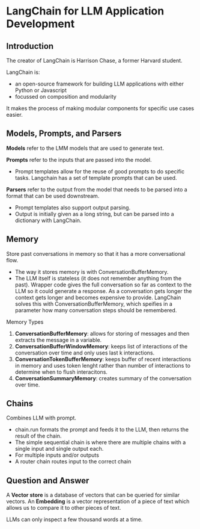 # LangChain for LLM Application Development

## Introduction

The creator of LangChain is Harrison Chase, a former Harvard student.

LangChain is:

- an open-source framework for building LLM applications with either Python or Javascript
- focussed on composition and modularity

It makes the process of making modular components for specific use cases easier.

## Models, Prompts, and Parsers

**Models** refer to the LMM models that are used to generate text.

**Prompts** refer to the inputs that are passed into the model.

- Prompt templates allow for the reuse of good prompts to do specific tasks. Langchain has a set of template prompts that can be used.

**Parsers** refer to the output from the model that needs to be parsed into a format that can be used downstream.

- Prompt templates also support output parsing.
- Output is initially given as a long string, but can be parsed into a dictionary with LangChain.

## Memory

Store past conversations in memory so that it has a more conversational flow.

- The way it stores memory is with ConversationBufferMemory.
- The LLM itself is stateless (it does not remember anything from the past). Wrapper code gives the full conversation so far as context to the LLM so it could generate a response. As a conversation gets longer the context gets longer and becomes expensive to provide. LangChain solves this with ConversationBufferMemory, which speifies in a parameter how many conversation steps should be remembered.

Memory Types

1. **ConversationBufferMemory**: allows for storing of messages and then extracts the message in a variable.
2. **ConversationBufferWindowMemory**: keeps list of interactions of the conversation over time and only uses last k interactions.
3. **ConversationTokenBufferMemory**: keeps buffer of recent interactions in memory and uses token lenght rather than number of interactions to determine when to flush interacitons.
4. **ConversationSummaryMemory**: creates summary of the conversation over time.

## Chains

Combines LLM with prompt.

- chain.run formats the prompt and feeds it to the LLM, then returns the result of the chain.
- The simple sequential chain is where there are multiple chains with a single input and single output each.
- For multiple inputs and/or outputs
- A router chain routes input to the correct chain

## Question and Answer

A **Vector store** is a database of vectors that can be queried for similar vectors.
An **Embedding** is a vector representation of a piece of text which allows us to compare it to other pieces of text.

LLMs can only inspect a few thousand words at a time.
